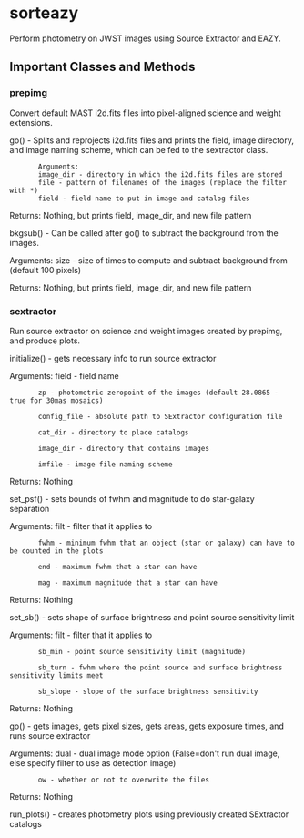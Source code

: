 # sorteazy
Perform photometry on JWST images using Source Extractor and EAZY.

## Important Classes and Methods

### prepimg

Convert default MAST i2d.fits files into pixel-aligned science and weight extensions.

go() - Splits and reprojects i2d.fits files and prints the field, image directory, and image naming scheme, which can be fed to the sextractor class.

           Arguments: 
           image_dir - directory in which the i2d.fits files are stored
           file - pattern of filenames of the images (replace the filter with *)        
           field - field name to put in image and catalog files

Returns: Nothing, but prints field, image_dir, and new file pattern


bkgsub() - Can be called after go() to subtract the background from the images.

Arguments: size - size of times to compute and subtract background from (default 100 pixels)

Returns: Nothing, but prints field, image_dir, and new file pattern


### sextractor

Run source extractor on science and weight images created by prepimg, and produce plots.

initialize() - gets necessary info to run source extractor

Arguments: field - field name
           
           zp - photometric zeropoint of the images (default 28.0865 - true for 30mas mosaics)
           
           config_file - absolute path to SExtractor configuration file
           
           cat_dir - directory to place catalogs
           
           image_dir - directory that contains images
           
           imfile - image file naming scheme

Returns: Nothing

set_psf() - sets bounds of fwhm and magnitude to do star-galaxy separation

Arguments: filt - filter that it applies to
           
           fwhm - minimum fwhm that an object (star or galaxy) can have to be counted in the plots
           
           end - maximum fwhm that a star can have
           
           mag - maximum magnitude that a star can have

Returns: Nothing

set_sb() - sets shape of surface brightness and point source sensitivity limit

Arguments: filt - filter that it applies to
           
           sb_min - point source sensitivity limit (magnitude)
           
           sb_turn - fwhm where the point source and surface brightness sensitivity limits meet
           
           sb_slope - slope of the surface brightness sensitivity

Returns: Nothing

go() - gets images, gets pixel sizes, gets areas, gets exposure times, and runs source extractor

Arguments: dual - dual image mode option (False=don't run dual image, else specify filter to use as detection image)
           
           ow - whether or not to overwrite the files

Returns: Nothing

run_plots() - creates photometry plots using previously created SExtractor catalogs
           
